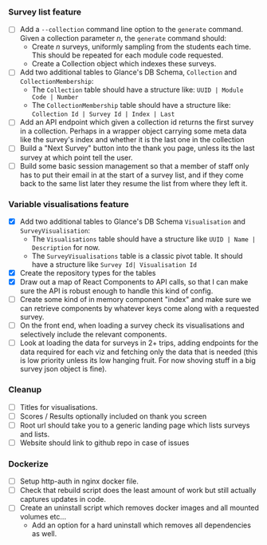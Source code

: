 
### Survey list feature

* [ ] Add a `--collection` command line option to the `generate` command. Given a collection parameter _n_, the `generate` 
command should: 
    * Create _n_ surveys, uniformly sampling from the students each time. This should be repeated for each module code
    requested.
    * Create a Collection object which indexes these surveys. 
* [ ] Add two additional tables to Glance's DB Schema, `Collection` and `CollectionMembership`:
    * The `Collection` table should have a structure like: `UUID | Module Code | Number`
    * The `CollectionMembership` table should have a structure like: `Collection Id | Survey Id | Index | Last`
* [ ] Add an API endpoint which given a collection id returns the first survey in a collection. Perhaps in a wrapper 
object carrying some meta data like the survey's index and whether it is the last one in the collection
* [ ] Build a "Next Survey" button into the thank you page, unless its the last survey at which point tell the user. 
* [ ] Build some basic session management so that a member of staff only has to put their email in at the start of a 
survey list, and if they come back to the same list later they resume the list from where they left it.

### Variable visualisations feature

* [x] Add two additional tables to Glance's DB Schema `Visualisation` and `SurveyVisualisation`:
    * The `Visualisations` table should have a structure like `UUID | Name | Description` for now.
    * The `SurveyVisualisations` table is a classic pivot table. It should have a structure like `Survey Id| Visualisation Id`    
* [x] Create the repository types for the tables
* [x] Draw out a map of React Components to API calls, so that I can make sure the API is robust enough to handle this 
kind of config. 
* [ ] Create some kind of in memory component "index" and make sure we can retrieve components by whatever keys come along
with a requested survey.
* [ ] On the front end, when loading a survey check its visualisations and selectively include the relevant components.
* [ ] Look at loading the data for surveys in 2+ trips, adding endpoints for the data required for each viz and fetching
only the data that is needed (this is low priority unless its low hanging fruit. For now shoving stuff in a big survey 
json object is fine).

### Cleanup

* [ ] Titles for visualisations.
* [ ] Scores / Results optionally included on thank you screen
* [ ] Root url should take you to a generic landing page which lists surveys and lists.
* [ ] Website should link to github repo in case of issues

### Dockerize

* [ ] Setup http-auth in nginx docker file.
* [ ] Check that rebuild script does the least amount of work but still actually captures updates in code.
* [ ] Create an uninstall script which removes docker images and all mounted volumes etc...
    * Add an option for a hard uninstall which removes all dependencies as well.
     
